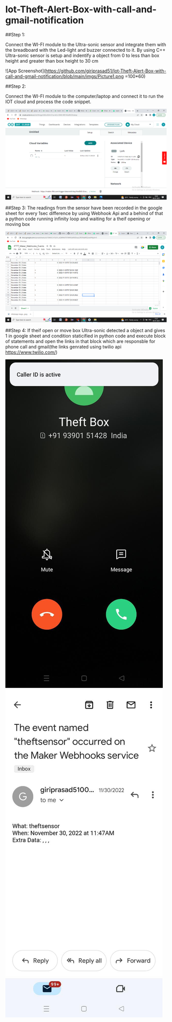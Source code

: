 # Iot-Theft-Alert-Box-with-call-and-gmail-notification

##Step 1:

Connect the WI-FI module to the Ultra-sonic sensor and integrate them with the breadboard with the Led-light and buzzer connected to it.
By using C++ Ultra-sonic sensor is setup and indentify a object from 0 to less than box height and greater than box height to 30 cm


![App Screenshot](https://github.com/giriprasad51/Iot-Theft-Alert-Box-with-call-and-gmail-notification/blob/main/imgs/Picture1.png  =100*60)


##Step 2:

Connect the WI-FI module to the computer/laptop and connect it to run the IOT cloud and process the code snippet.

![App Screenshot](https://github.com/giriprasad51/Iot-Theft-Alert-Box-with-call-and-gmail-notification/blob/main/imgs/Screenshot%20(261).png)

##Step 3: 
The readings from the sensor have been recorded in the google sheet for every 1sec difference by using Webhook Api and a behind of that a python code running infinity loop and waiting for a theif opening or moving box

![App Screenshot](https://github.com/giriprasad51/Iot-Theft-Alert-Box-with-call-and-gmail-notification/blob/main/imgs/Screenshot%20(265).png)


##Step 4: 
If theif open or move box Ultra-sonic detected a object and gives 1 in google sheet and condition staticified in python code and execute block of statements and open the links in that block which are responsble for phone call and gmail(the links genrated using twilio api https://www.twilio.com/) 



![App Screenshot](https://github.com/giriprasad51/Iot-Theft-Alert-Box-with-call-and-gmail-notification/blob/main/imgs/WhatsApp%20Image%202023-01-08%20at%2011.23.56.jpeg)
![App Screenshot](https://github.com/giriprasad51/Iot-Theft-Alert-Box-with-call-and-gmail-notification/blob/main/imgs/WhatsApp%20Image%202023-01-08%20at%2010.22.18.jpeg)

